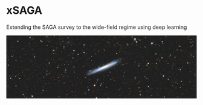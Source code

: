 # xSAGA
Extending the SAGA survey to the wide-field regime using deep learning

<img align="center" src="https://github.com/jwuphysics/jwuphysics/blob/main/images/ngc3044.png"/>  

